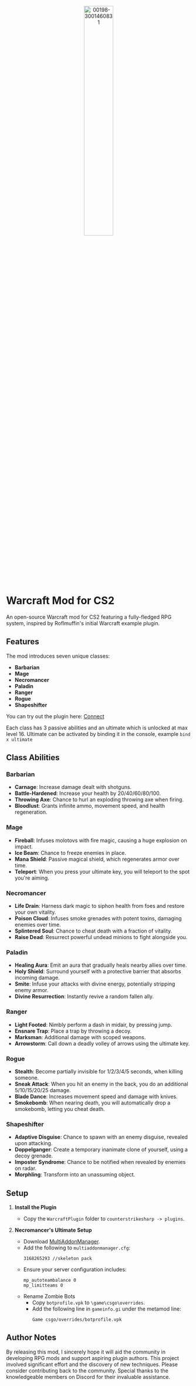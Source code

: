 <p align="center">
  <img src="https://github.com/user-attachments/assets/7aece590-36ba-4084-a4ca-bbb5adfd28dc" alt="00198-3001460831" width="40%">
</p>

# Warcraft Mod for CS2

An open-source Warcraft mod for CS2 featuring a fully-fledged RPG system, inspired by Roflmuffin's initial Warcraft example plugin.

## Features

The mod introduces seven unique classes:

- **Barbarian**
- **Mage**
- **Necromancer**
- **Paladin**
- **Ranger**
- **Rogue**
- **Shapeshifter**

You can try out the plugin here: [Connect](https://cs2browser.com/connect/136.244.80.208:27015)

Each class has 3 passive abilities and an ultimate which is unlocked at max level 16.
Ultimate can be activated by binding it in the console, example
     ```
     bind x ultimate
     ```

## Class Abilities

### Barbarian

- **Carnage**: Increase damage dealt with shotguns.
- **Battle-Hardened**: Increase your health by 20/40/60/80/100.
- **Throwing Axe**: Chance to hurl an exploding throwing axe when firing.
- **Bloodlust**: Grants infinite ammo, movement speed, and health regeneration. 

### Mage

- **Fireball**: Infuses molotovs with fire magic, causing a huge explosion on impact.
- **Ice Beam**: Chance to freeze enemies in place.
- **Mana Shield**: Passive magical shield, which regenerates armor over time.
- **Teleport**: When you press your ultimate key, you will teleport to the spot you're aiming.

### Necromancer

- **Life Drain**: Harness dark magic to siphon health from foes and restore your own vitality.
- **Poison Cloud**: Infuses smoke grenades with potent toxins, damaging enemies over time.
- **Splintered Soul**: Chance to cheat death with a fraction of vitality.
- **Raise Dead**: Resurrect powerful undead minions to fight alongside you. 

### Paladin

- **Healing Aura**: Emit an aura that gradually heals nearby allies over time.
- **Holy Shield**: Surround yourself with a protective barrier that absorbs incoming damage.
- **Smite**: Infuse your attacks with divine energy, potentially stripping enemy armor.
- **Divine Resurrection**: Instantly revive a random fallen ally.

### Ranger

- **Light Footed**: Nimbly perform a dash in midair, by pressing jump.
- **Ensnare Trap**: Place a trap by throwing a decoy.
- **Marksman**: Additional damage with scoped weapons.
- **Arrowstorm**: Call down a deadly volley of arrows using the ultimate key.

### Rogue

- **Stealth**: Become partially invisible for 1/2/3/4/5 seconds, when killing someone.
- **Sneak Attack**: When you hit an enemy in the back, you do an additional 5/10/15/20/25 damage.
- **Blade Dance**: Increases movement speed and damage with knives.
- **Smokebomb**: When nearing death, you will automatically drop a smokebomb, letting you cheat death. 

### Shapeshifter

- **Adaptive Disguise**: Chance to spawn with an enemy disguise, revealed upon attacking.
- **Doppelganger**: Create a temporary inanimate clone of yourself, using a decoy grenade.
- **Imposter Syndrome**: Chance to be notified when revealed by enemies on radar.
- **Morphling**: Transform into an unassuming object. 

## Setup

1. **Install the Plugin**
   - Copy the `WarcraftPlugin` folder to `counterstrikesharp -> plugins`.

2. **Necromancer's Ultimate Setup**
   - Download [MultiAddonManager](https://github.com/Source2ZE/MultiAddonManager/releases).
   - Add the following to `multiaddonmanager.cfg`:
     ```
     3168265293 //skeleton pack
     ```
   - Ensure your server configuration includes:
     ```
     mp_autoteambalance 0
     mp_limitteams 0
     ```
   - Rename Zombie Bots
     - Copy `botprofile.vpk` to `\game\csgo\overrides`.
     - Add the following line in `gameinfo.gi` under the metamod line:
       ```
       Game csgo/overrides/botprofile.vpk
       ```

## Author Notes

By releasing this mod, I sincerely hope it will aid the community in developing RPG mods and support aspiring plugin authors. This project involved significant effort and the discovery of new techniques. Please consider contributing back to the community. Special thanks to the knowledgeable members on Discord for their invaluable assistance.
